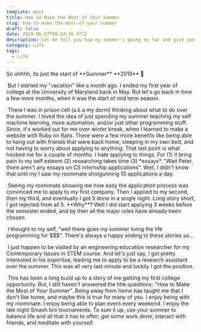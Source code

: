 ```yaml
---
template: post
title: How to Make the Most of Your Summer
slug: how-to-make-the-most-of-your-summer
draft: false
date: 2019-06-27T00:24:36.477Z
description: Let me tell you how my summer's going so far and give you some advice.
category: Life
tags:
  - Life
---
```

So uhhhh, its just the start of \*\*Summer\*\* \*\*2019\*\* 🤙



​	But I started my "vacation" like a month ago. I ended my first year of college at the University of Maryland back in May. But let's go back in time a few more months, when it was the start of mid term season. 



​	There I was in prison cell (a.k.a my dorm) thinking about what to do over the summer. I loved the idea of just spending my summer teaching my self machine learning, more automation, and/or just other programming stuff. Since, it's worked out for me over winter break, when I learned to make a website with Ruby on Rails. There were a few more benefits like being able to hang out with friends that were back home, sleeping in my own bed, and not having to worry about applying to anything. That last point is what hooked me for a couple of months. I hate applying to things. For (1) it bring pain to my self esteem (2) researching takes time (3) \*essays\*. "Wait Peter, there aren't any essays on CS internship applications". Well, I didn't know that until my I saw my roommate shotgunning 10 applications a day. 



​	Seeing my roommate showing me how easy the application process was convinced me to apply to my first company. Then I applied to my second, then my third, and eventually I got 5 done in a single night. Long story short, I got rejected from all 5. \*\*Why\*\*? Well I did start applying 3 weeks before the semester ended, and by then all the major roles have already been chosen. 



​	I thought to my self, "well there goes my summer living the life programming for $$$". There's always a happy ending to these stories so…



​	I just happen to be visited by an engineering education researcher for my Contemporary Issues in STEM course. And let's just say, I got pretty interested in his expertise, leading me to apply to be a research assistant over the summer. This was all very last minute and luckily I got the position. 



​	This has been a long build up to a story of me getting my first college opportunity. But, I still haven't answered the title questions: "How to Make the Most of Your Summer". Being away from home has taught me that I don't like home, and maybe this is true for many of you. I enjoy being with my roommate. I enjoy being able to plan event every weekend. I enjoy the late night Smash bro tournaments. To sum it up, use your summer to balance life and all that it has to offer; get some work done, interact with friends, and meditate with yourself.
